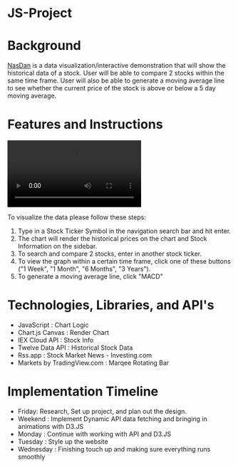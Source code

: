 # JS-Project

# Background

[NasDan](https://dli53.github.io/JS-Project/) is a data visualization/interactive demonstration that will show the historical data of a stock. User will be able to compare 2 stocks within the same time frame. User will also be able to generate a moving average line to see whether the current price of the stock is above or below a 5 day moving average.

# Features and Instructions

![](./images/NasDanTitle.mov)

To visualize the data please follow these steps:
1. Type in a Stock Ticker Symbol in the navigation search bar and hit enter.
2. The chart will render the historical prices on the chart and Stock Information on the sidebar.
3. To search and compare 2 stocks, enter in another stock ticker.
4. To view the graph within a certain time frame, click one of these buttons ("1 Week", "1 Month", "6 Months", "3 Years").
5. To generate a moving average line, click "MACD"



# Technologies, Libraries, and API's

- JavaScript : Chart Logic
- Chart.js Canvas : Render Chart
- IEX Cloud API : Stock Info
- Twelve Data API : Historical Stock Data
- Rss.app : Stock Market News - Investing.com
- Markets by TradingView.com : Marqee Rotating Bar
<!-- # Functionality & MVPs -->

<!-- In NasDan, users will be able to:
-   Input a stock ticker
-   Select a time frame
-   Visualize the historical stock price of of the stock as a line graph
-   Compare 2 stocks within the same time frame
-   Generate a 52 wk Average line -->


<!-- ![Alt Text](images/image.png) -->


# Implementation Timeline
-   Friday: Research, Set up project, and plan out the design.
-   Weekend : Implement Dynamic API data fetching and bringing in animations with D3.JS
-   Monday : Continue with working with API and D3.JS
-   Tuesday : Style up the website
-   Wednesday : Finishing touch up and making sure everything runs smoothly